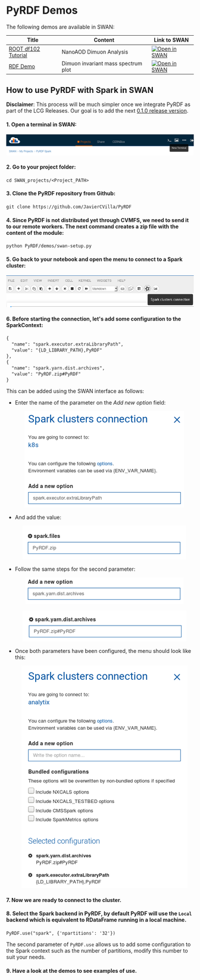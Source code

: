 # PyRDF Demos

The following demos are available in SWAN:

| Title  | Content  | Link to SWAN |
|--------|----------|--------------|
| [ROOT df102 Tutorial](df102_NanoAODDimuonAnalysis.ipynb) |  NanoAOD Dimuon Analysis |  <a href="https://cern.ch/swanserver/cgi-bin/go?projurl=https://github.com/JavierCVilla/PyRDF/blob/master/demos/df102_NanoAODDimuonAnalysis.ipynb" target="_blank"><img src="http://swanserver.web.cern.ch/swanserver/images/badge_swan_white_150.png" alt="Open in SWAN" style="height:1.3em"></a> |
| [RDF Demo](RDF_demo.ipynb) | Dimuon invariant mass spectrum plot | <a href="https://cern.ch/swanserver/cgi-bin/go?projurl=https://github.com/JavierCVilla/PyRDF/blob/master/demos/RDF_demo.ipynb" target="_blank"><img src="http://swanserver.web.cern.ch/swanserver/images/badge_swan_white_150.png" alt="Open in SWAN" style="height:1.3em"></a> |

## How to use PyRDF with Spark in SWAN

**Disclaimer**: This process will be much simpler once we integrate PyRDF as part of the LCG Releases. Our goal is to add the next [0.1.0 release version](https://github.com/JavierCVilla/PyRDF/projects/2).

#### 1. Open a terminal in SWAN:

  ![](images/swan-tutorial-1.png)

#### 2. Go to your project folder:

  ```
  cd SWAN_projects/<Project_PATH>
  ```

#### 3. Clone the PyRDF repository from Github:

  ```
  git clone https://github.com/JavierCVilla/PyRDF
  ```

#### 4. Since PyRDF is not distributed yet through CVMFS, we need to send it to our remote workers. The next command creates a zip file with the content of the module:

  ```
  python PyRDF/demos/swan-setup.py
  ```

#### 5. Go back to your notebook and open the menu to connect to a Spark cluster:

 ![](images/swan-tutorial-2.png)

#### 6. Before starting the connection, let's add some configuration to the SparkContext:

  ```
  {
    "name": "spark.executor.extraLibraryPath",
    "value": "{LD_LIBRARY_PATH},PyRDF"
  },
  {
    "name": "spark.yarn.dist.archives",
    "value": "PyRDF.zip#PyRDF"
  }
  ```

  This can be added using the SWAN interface as follows:

  - Enter the name of the parameter on the _Add new option_ field:
  
      <p align="center"><img src ="images/swan-tutorial-3.png" /></p>

  - And add the value:
  
      <p align="center"><img src ="images/swan-tutorial-4.png" /></p>

  - Follow the same steps for the second parameter:
      
      <p align="center"><img src ="images/swan-tutorial-5.png" /></p>

      <p align="center"><img src ="images/swan-tutorial-6.png" /></p>

  - Once both parameters have been configured, the menu should look like this:
      
      <p align="center"><img src ="images/swan-tutorial-7.png" /></p>

#### 7. Now we are ready to connect to the cluster.

#### 8. Select the Spark backend in PyRDF, by default PyRDF will use the `Local` backend which is equivalent to RDataFrame running in a local machine.

  ```
  PyRDF.use("spark", {'npartitions': '32'})
  ```

  The second parameter of `PyRDF.use` allows us to add some configuration to the Spark context such as the number of partitions, modify this number to suit your needs.

####  9. Have a look at the demos to see examples of use.
